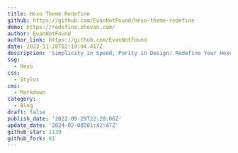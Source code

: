 ```yaml
---
title: Hexo Theme Redefine
github: https://github.com/EvanNotFound/hexo-theme-redefine
demo: https://redefine.ohevan.com/
author: EvanNotFound
author_link: https://github.com/EvanNotFound
date: 2023-11-28T02:19:04.417Z
description: 'Simplicity in Speed, Purity in Design: Redefine Your Hexo Journey.'
ssg:
  - Hexo
css:
  - Stylus
cms:
  - Markdown
category:
  - Blog
draft: false
publish_date: '2022-09-29T22:20:06Z'
update_date: '2024-02-08T01:42:47Z'
github_star: 1139
github_fork: 81
---
```

